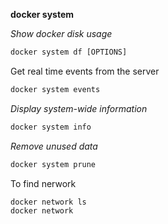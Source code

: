 **docker system**

_Show docker disk usage_

```cmd
docker system df [OPTIONS]
```

Get real time events from the server

```cmd
docker system events
```
_Display system-wide information_

```cmd
docker system info
```
_Remove unused data_

```cmd
docker system prune
```

To find nerwork
```bash
docker network ls
docker network
```
